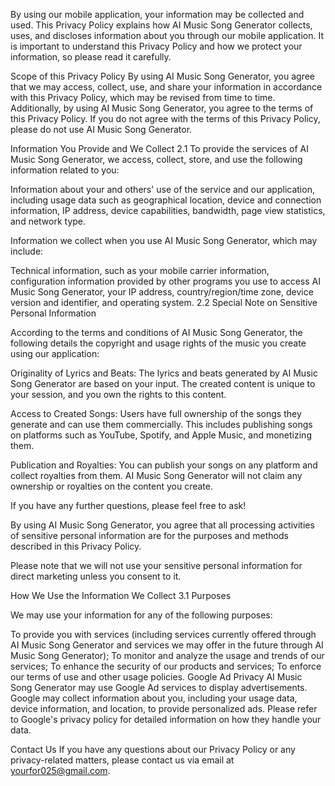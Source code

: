 By using our mobile application, your information may be collected and used. This Privacy Policy explains how AI Music Song Generator collects, uses, and discloses information about you through our mobile application. It is important to understand this Privacy Policy and how we protect your information, so please read it carefully.

Scope of this Privacy Policy
By using AI Music Song Generator, you agree that we may access, collect, use, and share your information in accordance with this Privacy Policy, which may be revised from time to time. Additionally, by using AI Music Song Generator, you agree to the terms of this Privacy Policy. If you do not agree with the terms of this Privacy Policy, please do not use AI Music Song Generator.

Information You Provide and We Collect
2.1 To provide the services of AI Music Song Generator, we access, collect, store, and use the following information related to you:

Information about your and others' use of the service and our application, including usage data such as geographical location, device and connection information, IP address, device capabilities, bandwidth, page view statistics, and network type.

Information we collect when you use AI Music Song Generator, which may include:

Technical information, such as your mobile carrier information, configuration information provided by other programs you use to access AI Music Song Generator, your IP address, country/region/time zone, device version and identifier, and operating system.
2.2 Special Note on Sensitive Personal Information

According to the terms and conditions of AI Music Song Generator, the following details the copyright and usage rights of the music you create using our application:

Originality of Lyrics and Beats:
The lyrics and beats generated by AI Music Song Generator are based on your input. The created content is unique to your session, and you own the rights to this content.

Access to Created Songs:
Users have full ownership of the songs they generate and can use them commercially. This includes publishing songs on platforms such as YouTube, Spotify, and Apple Music, and monetizing them.

Publication and Royalties:
You can publish your songs on any platform and collect royalties from them. AI Music Song Generator will not claim any ownership or royalties on the content you create.

If you have any further questions, please feel free to ask!

By using AI Music Song Generator, you agree that all processing activities of sensitive personal information are for the purposes and methods described in this Privacy Policy.

Please note that we will not use your sensitive personal information for direct marketing unless you consent to it.

How We Use the Information We Collect
3.1 Purposes

We may use your information for any of the following purposes:

To provide you with services (including services currently offered through AI Music Song Generator and services we may offer in the future through AI Music Song Generator);
To monitor and analyze the usage and trends of our services;
To enhance the security of our products and services;
To enforce our terms of use and other usage policies.
Google Ad Privacy
AI Music Song Generator may use Google Ad services to display advertisements. Google may collect information about you, including your usage data, device information, and location, to provide personalized ads. Please refer to Google's privacy policy for detailed information on how they handle your data.

Contact Us
If you have any questions about our Privacy Policy or any privacy-related matters, please contact us via email at yourfor025@gmail.com.


